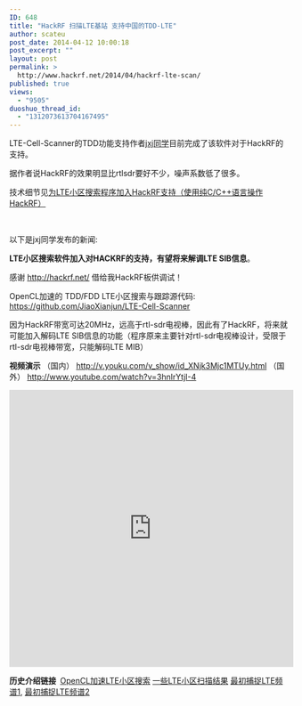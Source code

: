 ```yaml
---
ID: 648
title: "HackRF 扫描LTE基站 支持中国的TDD-LTE"
author: scateu
post_date: 2014-04-12 10:00:18
post_excerpt: ""
layout: post
permalink: >
  http://www.hackrf.net/2014/04/hackrf-lte-scan/
published: true
views:
  - "9505"
duoshuo_thread_id:
  - "1312073613704167495"
---
```

LTE-Cell-Scanner的TDD功能支持作者<a href="http://sdr-x.github.io">jxj同学</a>目前完成了该软件对于HackRF的支持。

据作者说HackRF的效果明显比rtlsdr要好不少，噪声系数彽了很多。

技术细节见<a title="为LTE小区搜索程序加入HackRF支持（使用纯C/C++语言操作HackRF）" href="http://www.hackrf.net/2014/04/lte-hackrf/">为LTE小区搜索程序加入HackRF支持（使用纯C/C++语言操作HackRF）</a>

&nbsp;

以下是jxj同学发布的新闻:

<strong>LTE小区搜索软件加入对HACKRF的支持，有望将来解调LTE SIB信息</strong>。

感谢 <a href="http://hackrf.net/" target="_blank">http://hackrf.net/</a> 借给我HackRF板供调试！

OpenCL加速的 TDD/FDD LTE小区搜索与跟踪源代码: <a href="https://github.com/JiaoXianjun/LTE-Cell-Scanner" target="_blank">https://github.com/JiaoXianjun/LTE-Cell-Scanner</a>

因为HackRF带宽可达20MHz，远高于rtl-sdr电视棒，因此有了HackRF，将来就可能加入解码LTE SIB信息的功能（程序原来主要针对rtl-sdr电视棒设计，受限于rtl-sdr电视棒带宽，只能解码LTE MIB）

<strong>视频演示</strong>
（国内） <a href="http://v.youku.com/v_show/id_XNjk3Mjc1MTUy.html" target="_blank">http://v.youku.com/v_show/id_XNjk3Mjc1MTUy.html</a>
（国外） <a href="http://www.youtube.com/watch?v=3hnlrYtjI-4" target="_blank">http://www.youtube.com/watch?v=3hnlrYtjI-4</a>

<iframe width="510" height="498" src="http://player.youku.com/embed/XNjk3Mjc1MTUy" allowfullscreen="allowfullscreen" frameborder="0"></iframe>

<strong>历史介绍链接 </strong>
<a href="http://sdr-x.github.io/OpenCL%E5%8A%A0%E9%80%9FLTE%E5%B0%8F%E5%8C%BA%E6%90%9C%E7%B4%A2%28rtl-sdr%E7%94%B5%E8%A7%86%E6%A3%92%29,%20%E5%8D%8A%E7%A7%92%E6%89%AB%E4%B8%80%E4%B8%AA%E9%A2%91%E7%82%B9%28OpenCL%20accelerated%20LTE%20Cell%20Scanner%29/"> OpenCL加速LTE小区搜索</a>
<a href="http://sdr-x.github.io/China-Beijing-LTE-Cell-List/">一些LTE小区扫描结果</a>
<a href="http://sdr-x.github.io/4G%20LTE%28%E5%8C%97%E4%BA%AC%29%E4%BF%A1%E5%8F%B7%E6%8D%95%E6%8D%89%28rtl-sdr%20%E7%94%B5%E8%A7%86%E6%A3%92%E8%BD%AF%E4%BB%B6%E6%97%A0%E7%BA%BF%E7%94%B5%29%E6%96%B0%E6%89%AB%E5%88%B0%E7%94%B5%E4%BF%A1%28LTE%20SDR%20Beijing%29/"> 最初捕捉LTE频谱1</a>, <a href="http://sdr-x.github.io/%E5%9C%9F%E6%B3%95again%20LTE%20D%E9%A2%91%E6%AE%B5%282500~2690MHz%29%E4%B8%89%E5%A4%A7%E8%BF%90%E8%90%A5%E5%95%86TD-LTE%E9%A2%91%E8%B0%B1%E5%85%A8%E6%8A%93%28TD-LTE%20Beijing%20capture%20scan%29/">最初捕捉LTE频谱2</a>
